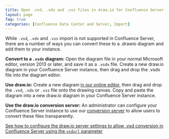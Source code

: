 ```yaml
---
title: Open .vsd, .vdx and .vss files in draw.io for Confluence Server
layout: page
faq: true
categories: [Confluence Data Center and Server, Import]
---
```


While ``.vsd``, ``.vdx`` and ``.vss`` import is not supported in Confluence Server, there are a number of ways you can convert these to a .drawio diagram and add them to your instance.

**Convert to a ``.vsdx`` diagram:** Open the diagram file in your normal Microsoft editor, version 2013 or later, and save it as a ``.vsdx`` file. Create a new draw.io diagram in your Confluence Server instance, then drag and drop the .vsdx file into the diagram editor.

**Use draw.io:** Create a new diagram [in our online editor](https://app.diagrams.net), then drag and drop the ``.vsd``, ``.vdx`` or ``.vss`` file onto the drawing canvas. Copy and paste the diagram into a new draw.io diagram in your Confluence Server instance.

**Use the draw.io conversion server:** An administrator can configure your Confluence Server instance to use our [conversion server](https://convert.diagrams.net/VsdConverter/api/converter) to allow users to convert these files transparently.

[See how to configure the draw.io server settings to allow .vsd conversion in Confluence Server using the ``vsdurl`` parameter](/doc/faq/configure-drawio-confluence-server.html)
